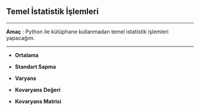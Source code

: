 ## Temel İstatistik İşlemleri
_________
 **Amaç** : Python ile kütüphane kullanmadan temel istatistik işlemleri yapacağım.
_________

*  **Ortalama** 
 
*  **Standart Sapma**

* **Varyans**

* **Kovaryans Değeri**

* **Kovaryans Matrisi**
